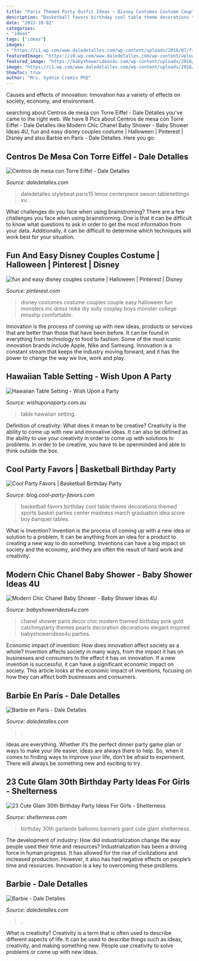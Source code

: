 ```yaml
---
title: "Paris Themed Party Outfit Ideas ~ Disney Costumes Costume Couples Couple Easy Halloween Fun Monsters Inc Dress Mike Diy Sully Cosplay Boys Monster College Mnsshp Comfortable"
description: "Basketball favors birthday cool table theme decorations themed sports basket parties center madness march graduation idea score boy banquet tables"
date: "2022-10-02"
categories:
- "ideas"
tags: ["ideas"]
images:
- "https://i1.wp.com/www.daledetalles.com/wp-content/uploads/2016/07/fiesta-barbie32.jpg"
featuredImage: "https://i0.wp.com/www.daledetalles.com/wp-content/uploads/2016/02/barbie-en-paris13.jpg"
featured_image: "https://babyshowerideas4u.com/wp-content/uploads/2016/04/Modern-Chic-Chanel-Baby-Shower-Pearls-Decor.jpg"
image: "https://i1.wp.com/www.daledetalles.com/wp-content/uploads/2016/07/fiesta-barbie32.jpg"
ShowToc: true
author: "Mrs. Sydnie Cremin PhD"
---
```



Causes and effects of innovation:
Innovation has a variety of effects on society, economy, and environment.

	

		
searching about Centros de mesa con Torre Eiffel - Dale Detalles you've came to the right web. We have 8 Pics about Centros de mesa con Torre Eiffel - Dale Detalles like Modern Chic Chanel Baby Shower - Baby Shower Ideas 4U, fun and easy disney couples costume | Halloween | Pinterest | Disney and also Barbie en París - Dale Detalles. Here you go:
		
    
## Centros De Mesa Con Torre Eiffel - Dale Detalles

<img loading=lazy src="https://i2.wp.com/www.daledetalles.com/wp-content/uploads/2016/06/centro-de-mesa-paris15.jpg" onerror="this.onerror=null;this.src='https://tse2.mm.bing.net/th?id=OIP.M7Acr3bhTQl0RsVb7frB7gHaLG&amp;pid=15.1';" alt="Centros de mesa con Torre Eiffel - Dale Detalles">

_Source: daledetalles.com_

>daledetalles stylebeat paris15 lenox centerpiece swoon tablesettings xv. 

	

What challenges do you face when using brainstroming?
There are a few challenges you face when using brainstroming. One is that it can be difficult to know what questions to ask in order to get the most information from your data. Additionally, it can be difficult to determine which techniques will work best for your situation.

    
## Fun And Easy Disney Couples Costume | Halloween | Pinterest | Disney

<img loading=lazy src="https://s-media-cache-ak0.pinimg.com/736x/c9/7e/58/c97e58631328d0bace9fccb06e3aa285.jpg" onerror="this.onerror=null;this.src='https://tse4.mm.bing.net/th?id=OIP.OQ6yh9IEcN5TtV8jhb4ZYQHaJ4&amp;pid=15.1';" alt="fun and easy disney couples costume | Halloween | Pinterest | Disney">

_Source: pinterest.com_

>disney costumes costume couples couple easy halloween fun monsters inc dress mike diy sully cosplay boys monster college mnsshp comfortable. 

	

Innovation is the process of coming up with new ideas, products or services that are better than those that have been before. It can be found in everything from technology to food to fashion. Some of the most iconic innovation brands include Apple, Nike and Samsung. Innovation is a constant stream that keeps the industry moving forward, and it has the power to change the way we live, work and play.

    
## Hawaiian Table Setting - Wish Upon A Party

<img loading=lazy src="https://wishuponaparty.com.au/wp-content/uploads/2017/06/DSC_0752.jpg" onerror="this.onerror=null;this.src='https://tse1.mm.bing.net/th?id=OIP.Sq5C9BPOBYfxajZRw294kQHaLI&amp;pid=15.1';" alt="Hawaiian Table Setting - Wish Upon a Party">

_Source: wishuponaparty.com.au_

>table hawaiian setting. 

	

Definition of creativity: What does it mean to be creative?
Creativity is the ability to come up with new and innovative ideas. It can also be defined as the ability to use your creativity in order to come up with solutions to problems. In order to be creative, you have to be openminded and able to think outside the box.

    
## Cool Party Favors | Basketball Birthday Party

<img loading=lazy src="http://blog.cool-party-favors.com/wp-content/uploads/2012/09/Basketball-Favors.jpg" onerror="this.onerror=null;this.src='https://tse2.mm.bing.net/th?id=OIP.NIR4dulhrUPbmHRRQaZX5wHaKQ&amp;pid=15.1';" alt="Cool Party Favors | Basketball Birthday Party">

_Source: blog.cool-party-favors.com_

>basketball favors birthday cool table theme decorations themed sports basket parties center madness march graduation idea score boy banquet tables. 

	

What is Invention?
Invention is the process of coming up with a new idea or solution to a problem. It can be anything from an idea for a product to creating a new way to do something. Inventions can have a big impact on society and the economy, and they are often the result of hard work and creativity.

    
## Modern Chic Chanel Baby Shower - Baby Shower Ideas 4U

<img loading=lazy src="https://babyshowerideas4u.com/wp-content/uploads/2016/04/Modern-Chic-Chanel-Baby-Shower-Pearls-Decor.jpg" onerror="this.onerror=null;this.src='https://tse2.mm.bing.net/th?id=OIP.woFPj9Jqc-EJI8mrqLGZrQHaJ4&amp;pid=15.1';" alt="Modern Chic Chanel Baby Shower - Baby Shower Ideas 4U">

_Source: babyshowerideas4u.com_

>chanel shower paris decor chic modern themed birthday pink gold catchmyparty themes pearls decoration decorations elegant inspired babyshowerideas4u parties. 

	

Economic impact of invention: How does innovation affect society as a whole?
Invention affects society in many ways, from the impact it has on businesses and consumers to the effect it has on innovation. If a new invention is successful, it can have a significant economic impact on society. This article looks at the economic impact of inventions, focusing on how they can affect both businesses and consumers.

    
## Barbie En París - Dale Detalles

<img loading=lazy src="https://i0.wp.com/www.daledetalles.com/wp-content/uploads/2016/02/barbie-en-paris13.jpg" onerror="this.onerror=null;this.src='https://tse3.mm.bing.net/th?id=OIP.IF8caZ9lWMuALwXHtFvN4gHaLI&amp;pid=15.1';" alt="Barbie en París - Dale Detalles">

_Source: daledetalles.com_

>. 

	

Ideas are everything. Whether it’s the perfect dinner party game plan or ways to make your life easier, ideas are always there to help. So, when it comes to finding ways to improve your life, don’t be afraid to experiment. There will always be something new and exciting to try.

    
## 23 Cute Glam 30th Birthday Party Ideas For Girls - Shelterness

<img loading=lazy src="https://i.shelterness.com/2017/02/04-giant-balloons-banners-and-garlands.jpg" onerror="this.onerror=null;this.src='https://tse2.mm.bing.net/th?id=OIP.uexFYFHb_cbRifhb0lJRcQHaJ4&amp;pid=15.1';" alt="23 Cute Glam 30th Birthday Party Ideas For Girls - Shelterness">

_Source: shelterness.com_

>birthday 30th garlands balloons banners giant cute glam shelterness. 

	

The development of industry: How did industrialization change the way people used their time and resources?
Industrialization has been a driving force in human progress. It has allowed for the rise of civilizations and increased production. However, it also has had negative effects on people’s time and resources. Innovation is a key to overcoming these problems.

    
## Barbie - Dale Detalles

<img loading=lazy src="https://i1.wp.com/www.daledetalles.com/wp-content/uploads/2016/07/fiesta-barbie32.jpg" onerror="this.onerror=null;this.src='https://tse4.mm.bing.net/th?id=OIP.tktIp8B3dbYWYise9lHrIwHaJ4&amp;pid=15.1';" alt="Barbie - Dale Detalles">

_Source: daledetalles.com_

>. 

	

What is creativity?
Creativity is a term that is often used to describe different aspects of life. It can be used to describe things such as ideas, creativity, and making something new. People use creativity to solve problems or come up with new ideas.

